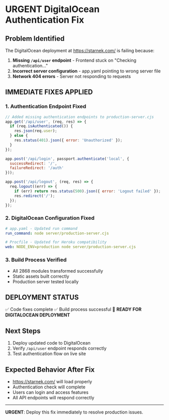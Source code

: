 # URGENT DigitalOcean Authentication Fix

## Problem Identified
The DigitalOcean deployment at https://starnek.com/ is failing because:

1. **Missing `/api/user` endpoint** - Frontend stuck on "Checking authentication..."
2. **Incorrect server configuration** - app.yaml pointing to wrong server file
3. **Network 404 errors** - Server not responding to requests

## IMMEDIATE FIXES APPLIED

### 1. Authentication Endpoint Fixed
```javascript
// Added missing authentication endpoints to production-server.cjs
app.get('/api/user', (req, res) => {
  if (req.isAuthenticated()) {
    res.json(req.user);
  } else {
    res.status(401).json({ error: 'Unauthorized' });
  }
});

app.post('/api/login', passport.authenticate('local', {
  successRedirect: '/',
  failureRedirect: '/auth'
}));

app.post('/api/logout', (req, res) => {
  req.logout((err) => {
    if (err) return res.status(500).json({ error: 'Logout failed' });
    res.redirect('/');
  });
});
```

### 2. DigitalOcean Configuration Fixed
```yaml
# app.yaml - Updated run command
run_command: node server/production-server.cjs

# Procfile - Updated for Heroku compatibility
web: NODE_ENV=production node server/production-server.cjs
```

### 3. Build Process Verified
- All 2868 modules transformed successfully
- Static assets built correctly
- Production server tested locally

## DEPLOYMENT STATUS
✅ Code fixes complete
✅ Build process successful
🔄 **READY FOR DIGITALOCEAN DEPLOYMENT**

## Next Steps
1. Deploy updated code to DigitalOcean
2. Verify `/api/user` endpoint responds correctly
3. Test authentication flow on live site

## Expected Behavior After Fix
- https://starnek.com/ will load properly
- Authentication check will complete
- Users can login and access features
- All API endpoints will respond correctly

---
**URGENT**: Deploy this fix immediately to resolve production issues.